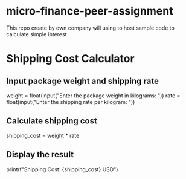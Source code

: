 # micro-finance-peer-assignment
This repo create by own company will using to host sample code to calculate simple interest
# Shipping Cost Calculator
## Input package weight and shipping rate
weight = float(input("Enter the package weight in kilograms: "))
rate = float(input("Enter the shipping rate per kilogram: "))
## Calculate shipping cost
shipping_cost = weight * rate
## Display the result
print(f"Shipping Cost: {shipping_cost} USD")

